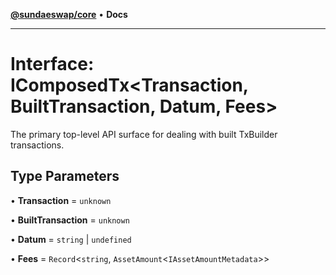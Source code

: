 [**@sundaeswap/core**](../../README.md) • **Docs**

***

# Interface: IComposedTx\<Transaction, BuiltTransaction, Datum, Fees\>

The primary top-level API surface for dealing with built TxBuilder transactions.

## Type Parameters

• **Transaction** = `unknown`

• **BuiltTransaction** = `unknown`

• **Datum** = `string` \| `undefined`

• **Fees** = `Record`\<`string`, `AssetAmount`\<`IAssetAmountMetadata`\>\>
